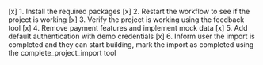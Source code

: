 [x] 1. Install the required packages
[x] 2. Restart the workflow to see if the project is working
[x] 3. Verify the project is working using the feedback tool
[x] 4. Remove payment features and implement mock data
[x] 5. Add default authentication with demo credentials
[x] 6. Inform user the import is completed and they can start building, mark the import as completed using the complete_project_import tool